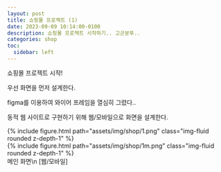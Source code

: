 ```yaml
---
layout: post
title: 쇼핑몰 프로젝트 (1)
date: 2023-09-09 10:14:00-0100
description: 쇼핑몰 프로젝트 시작하기.. 고군분투..
categories: shop
toc:
  sidebar: left
---
```


쇼핑몰 프로젝트 시작!

우선 화면을 먼저 설계한다.

figma를 이용하여 와이어 프레임을 열심히 그렸다..

동적 웹 사이트로 구현하기 위해 웹/모바일으로 화면을 설계한다.

<div class="row mt-3">
    <div class="col-sm mt-3 mt-md-0">
        {% include figure.html path="assets/img/shop/1.png" class="img-fluid rounded z-depth-1" %}
    </div>
    <div class="col-sm mt-3 mt-md-0">
        {% include figure.html path="assets/img/shop/1m.png" class="img-fluid rounded z-depth-1" %}
    </div>
</div>
<div class="caption">
    메인 화면\n
    [웹/모바일]
</div>
